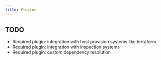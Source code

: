```yaml
---
title: Plugins
---
```


## TODO

- Required plugin: integration with host provision systems like terraform
- Required plugin: integration with inspection systems
- Required plugin: custom dependency resolution
